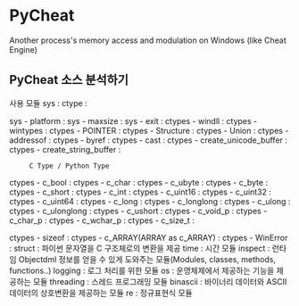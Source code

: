 # PyCheat
Another process's memory access and modulation on Windows (like Cheat Engine)

## PyCheat 소스 분석하기
사용 모듈
sys :
ctype :

sys - platform :
sys - maxsize :
sys - exit :
ctypes - windll :
ctypes - wintypes : 
ctypes - POINTER :
ctypes - Structure :
ctypes - Union :
ctypes - addressof :
ctypes - byref :
ctypes - cast :
ctypes - create_unicode_buffer :
ctypes - create_string_buffer :

         C Type / Python Type
ctypes - c_bool :
ctypes - c_char :
ctypes - c_ubyte :
ctypes - c_byte  :
ctypes - c_short :
ctypes - c_int :
ctypes - c_uint16 :
ctypes - c_uint32 : 
ctypes - c_uint64 :
ctypes - c_long :
ctypes - c_longlong :
ctypes - c_ulong :
ctypes - c_ulonglong :
ctypes - c_ushort : 
ctypes - c_void_p : 
ctypes - c_char_p : 
ctypes - c_wchar_p :
ctypes - c_size_t :

ctypes - sizeof :
ctypes - c_ARRAY(ARRAY as c_ARRAY) :
ctypes - WinError :
struct : 파이썬 문자열을 C 구조체로의 변환을 제공
time : 시간 모듈
inspect : 런타임 Objectdml 정보를 얻을 수 있게 도와주는 모듈(Modules, classes, methods, functions..)
logging : 로그 처리를 위한 모듈
os : 운영체제에서 제공하는 기능을 제공하는 모듈
threading : 스레드 프로그래밍 모듈
binascii : 바이너리 데이터와 ASCII 데이터의 상호변환을 제공하는 모듈
re : 정규표현식 모듈
